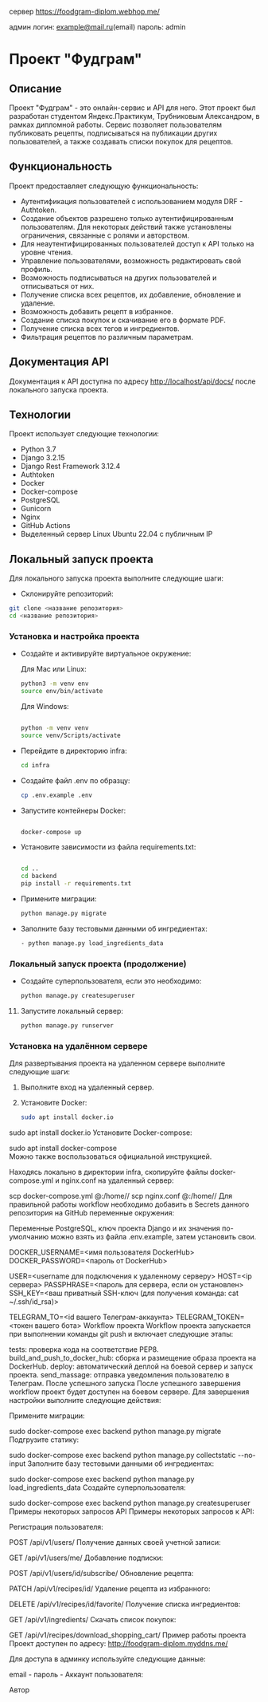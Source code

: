 сервер https://foodgram-diplom.webhop.me/

админ логин: example@mail.ru(email) пароль: admin

# Проект "Фудграм"


## Описание

Проект "Фудграм" - это онлайн-сервис и API для него. Этот проект был разработан студентом Яндекс.Практикум, Трубниковым Александром, в рамках дипломной работы. Сервис позволяет пользователям публиковать рецепты, подписываться на публикации других пользователей, а также создавать списки покупок для рецептов.

## Функциональность

Проект предоставляет следующую функциональность:

- Аутентификация пользователей с использованием модуля DRF - Authtoken.
- Создание объектов разрешено только аутентифицированным пользователям. Для некоторых действий также установлены ограничения, связанные с ролями и авторством.
- Для неаутентифицированных пользователей доступ к API только на уровне чтения.
- Управление пользователями, возможность редактировать свой профиль.
- Возможность подписываться на других пользователей и отписываться от них.
- Получение списка всех рецептов, их добавление, обновление и удаление.
- Возможность добавить рецепт в избранное.
- Создание списка покупок и скачивание его в формате PDF.
- Получение списка всех тегов и ингредиентов.
- Фильтрация рецептов по различным параметрам.

## Документация API

Документация к API доступна по адресу [http://localhost/api/docs/](http://localhost/api/docs/) после локального запуска проекта.

## Технологии

Проект использует следующие технологии:

- Python 3.7
- Django 3.2.15
- Django Rest Framework 3.12.4
- Authtoken
- Docker
- Docker-compose
- PostgreSQL
- Gunicorn
- Nginx
- GitHub Actions
- Выделенный сервер Linux Ubuntu 22.04 с публичным IP

## Локальный запуск проекта

Для локального запуска проекта выполните следующие шаги:

- Склонируйте репозиторий:

```bash
git clone <название репозитория>
cd <название репозитория>
```
### Установка и настройка проекта

- Создайте и активируйте виртуальное окружение:

   Для Mac или Linux:

   ```bash
   python3 -m venv env
   source env/bin/activate
   ```
   Для Windows:
  
   ```bash
 
   python -m venv venv
   source venv/Scripts/activate
   ```
- Перейдите в директорию infra:
    
  ```bash
  cd infra
  ```
- Создайте файл .env по образцу:
  ```bash
  cp .env.example .env
  ```
- Запустите контейнеры Docker:
  
  ```bash
  
  docker-compose up
  ```
- Установите зависимости из файла requirements.txt:

  ```bash

  cd ..
  cd backend
  pip install -r requirements.txt
  ```
- Примените миграции:

   ```bash
   python manage.py migrate
   ```
- Заполните базу тестовыми данными об ингредиентах:

   ```bash
  - python manage.py load_ingredients_data
   ```

### Локальный запуск проекта (продолжение)

- Создайте суперпользователя, если это необходимо:

    ```bash
    python manage.py createsuperuser
    ```

11. Запустите локальный сервер:

    ```bash
    python manage.py runserver
    ```

### Установка на удалённом сервере

Для развертывания проекта на удаленном сервере выполните следующие шаги:

1. Выполните вход на удаленный сервер.

2. Установите Docker:

   ```bash
   sudo apt install docker.io

sudo apt install docker.io
Установите Docker-compose:

sudo apt install docker-compose     
Можно также воспользоваться официальной инструкцией.

Находясь локально в директории infra, скопируйте файлы docker-compose.yml и nginx.conf на удаленный сервер:

scp docker-compose.yml <username>@<host>:/home/<username>/
scp nginx.conf <username>@<host>:/home/<username>/
Для правильной работы workflow необходимо добавить в Secrets данного репозитория на GitHub переменные окружения:

Переменные PostgreSQL, ключ проекта Django и их значения по-умолчанию можно взять из файла .env.example, затем установить свои.

DOCKER_USERNAME=<имя пользователя DockerHub>
DOCKER_PASSWORD=<пароль от DockerHub>

USER=<username для подключения к удаленному серверу>
HOST=<ip сервера>
PASSPHRASE=<пароль для сервера, если он установлен>
SSH_KEY=<ваш приватный SSH-ключ (для получения команда: cat ~/.ssh/id_rsa)>

TELEGRAM_TO=<id вашего Телеграм-аккаунта>
TELEGRAM_TOKEN=<токен вашего бота>
Workflow проекта
Workflow проекта запускается при выполнении команды git push и включает следующие этапы:

tests: проверка кода на соответствие PEP8.
build_and_push_to_docker_hub: сборка и размещение образа проекта на DockerHub.
deploy: автоматический деплой на боевой сервер и запуск проекта.
send_massage: отправка уведомления пользователю в Телеграм.
После успешного запуска
После успешного завершения workflow проект будет доступен на боевом сервере. Для завершения настройки выполните следующие действия:

Примените миграции:

sudo docker-compose exec backend python manage.py migrate
Подгрузите статику:

sudo docker-compose exec backend python manage.py collectstatic --no-input
Заполните базу тестовыми данными об ингредиентах:

sudo docker-compose exec backend python manage.py load_ingredients_data
Создайте суперпользователя:

sudo docker-compose exec backend python manage.py createsuperuser
Примеры некоторых запросов API
Примеры некоторых запросов к API:

Регистрация пользователя:

POST /api/v1/users/
Получение данных своей учетной записи:

GET /api/v1/users/me/ 
Добавление подписки:

POST /api/v1/users/id/subscribe/
Обновление рецепта:

PATCH /api/v1/recipes/id/
Удаление рецепта из избранного:

DELETE /api/v1/recipes/id/favorite/
Получение списка ингредиентов:

GET /api/v1/ingredients/
Скачать список покупок:

GET /api/v1/recipes/download_shopping_cart/
Пример работы проекта
Проект доступен по адресу: http://foodgram-diplom.myddns.me/

Для доступа в админку используйте следующие данные:

email - 
пароль - 
Аккаунт пользователя:

Автор
